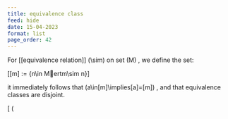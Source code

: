 ```yaml
---
title: equivalence class
feed: hide
date: 15-04-2023
format: list
page_order: 42
---
```



For [[equivalence relation]]  \(\sim\)  on set  \(M\) , we define the set:

\[[m] := \{n\in Mertm\sim n\}\]


it immediately follows that  \(a\in[m]\implies[a]=[m]\) , and that equivalence classes are disjoint.



\[ \(